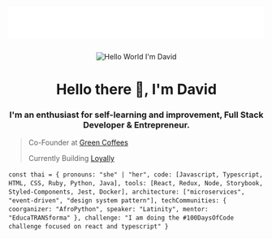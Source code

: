 <h1 align="center">
  <img src="https://raw.githubusercontent.com/Kravid-Z/Kravid-Z/master/David.svg" alt="David Zapata" />
</h1>
<div align="center"> <img src="https://media.giphy.com/media/qcSlTCrrrFbNxi3GEX/source.gif" alt="Hello World I'm David" width="30"/> <h1> Hello there 👋, I'm David</h1>
</div>

<div align= "center">
<h3>I'm an enthusiast for self-learning and improvement, Full Stack Developer & Entrepreneur.</h3>
</div>

> Co-Founder at [Green Coffees](https://www.greencoffees.es)
> 
> Currently Building [Loyally](https://www.https://loyally-app-demo.vercel.app)

`const thai = {
  pronouns: "she" | "her",
  code: [Javascript, Typescript, HTML, CSS, Ruby, Python, Java],
  tools: [React, Redux, Node, Storybook, Styled-Components, Jest, Docker],
  architecture: ["microservices", "event-driven", "design system pattern"],
  techCommunities: {
                        coorganizer: "AfroPython",
                        speaker: "Latinity",
                        mentor: "EducaTRANSforma"
                      },
 challenge: "I am doing the #100DaysOfCode challenge focused on react and typescript"
}`


<!--
**Kravid-Z/Kravid-Z** is a ✨ _special_ ✨ repository because its `README.md` (this file) appears on your GitHub profile.

Here are some ideas to get you started:

- 🔭 I’m currently working on ...
- 🌱 I’m currently learning ...
- 👯 I’m looking to collaborate on ...
- 🤔 I’m looking for help with ...
- 💬 Ask me about ...
- 📫 How to reach me: ...
- 😄 Pronouns: ...
- ⚡ Fun fact: ...
-->
